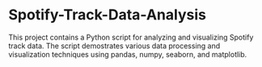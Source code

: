 # Spotify-Track-Data-Analysis

This project contains a Python script for analyzing and visualizing Spotify track data. The script demostrates various data processing and visualization techniques using pandas, numpy, seaborn, and matplotlib.
